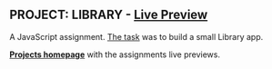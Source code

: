 ## PROJECT: LIBRARY - [Live Preview](https://maximbaraliuc.github.io/odin-project-assessments/js-library/index.html)

A JavaScript assignment. [The task](https://www.theodinproject.com/lessons/node-path-javascript-library) was to build a small Library app.

[**Projects homepage**](https://maximbaraliuc.github.io/odin-project-assessments/) with the assignments live previews.
